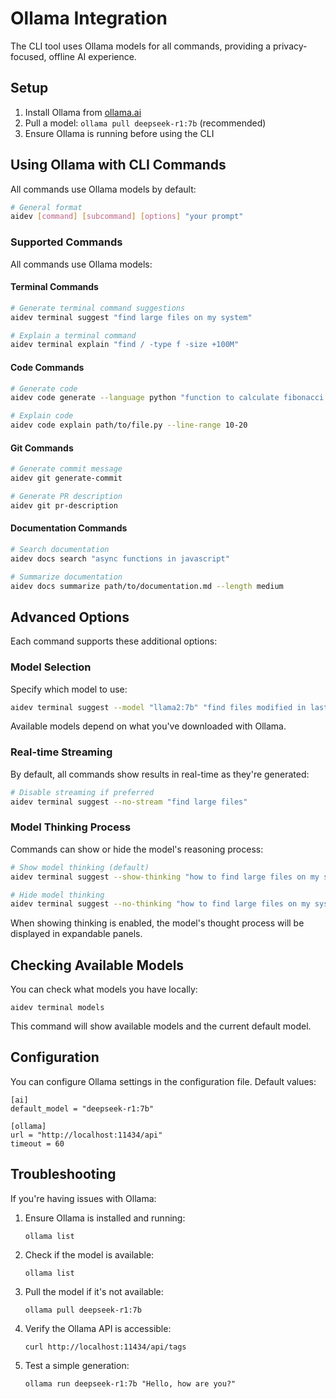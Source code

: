 # Ollama Integration

The CLI tool uses Ollama models for all commands, providing a privacy-focused, offline AI experience.

## Setup

1. Install Ollama from [ollama.ai](https://ollama.ai)
2. Pull a model: `ollama pull deepseek-r1:7b` (recommended)
3. Ensure Ollama is running before using the CLI

## Using Ollama with CLI Commands

All commands use Ollama models by default:

```bash
# General format
aidev [command] [subcommand] [options] "your prompt"
```

### Supported Commands

All commands use Ollama models:

#### Terminal Commands
```bash
# Generate terminal command suggestions
aidev terminal suggest "find large files on my system"

# Explain a terminal command
aidev terminal explain "find / -type f -size +100M"
```

#### Code Commands
```bash
# Generate code
aidev code generate --language python "function to calculate fibonacci sequence"

# Explain code
aidev code explain path/to/file.py --line-range 10-20
```

#### Git Commands
```bash
# Generate commit message
aidev git generate-commit

# Generate PR description
aidev git pr-description
```

#### Documentation Commands
```bash
# Search documentation
aidev docs search "async functions in javascript"

# Summarize documentation
aidev docs summarize path/to/documentation.md --length medium
```

## Advanced Options

Each command supports these additional options:

### Model Selection

Specify which model to use:

```bash
aidev terminal suggest --model "llama2:7b" "find files modified in last 24 hours"
```

Available models depend on what you've downloaded with Ollama.

### Real-time Streaming

By default, all commands show results in real-time as they're generated:

```bash
# Disable streaming if preferred
aidev terminal suggest --no-stream "find large files"
```

### Model Thinking Process

Commands can show or hide the model's reasoning process:

```bash
# Show model thinking (default)
aidev terminal suggest --show-thinking "how to find large files on my system"

# Hide model thinking
aidev terminal suggest --no-thinking "how to find large files on my system"
```

When showing thinking is enabled, the model's thought process will be displayed in expandable panels.

## Checking Available Models

You can check what models you have locally:

```
aidev terminal models
```

This command will show available models and the current default model.

## Configuration

You can configure Ollama settings in the configuration file. Default values:

```
[ai]
default_model = "deepseek-r1:7b"

[ollama]
url = "http://localhost:11434/api"
timeout = 60
```

## Troubleshooting

If you're having issues with Ollama:

1. Ensure Ollama is installed and running:
   ```
   ollama list
   ```

2. Check if the model is available:
   ```
   ollama list
   ```

3. Pull the model if it's not available:
   ```
   ollama pull deepseek-r1:7b
   ```

4. Verify the Ollama API is accessible:
   ```
   curl http://localhost:11434/api/tags
   ```

5. Test a simple generation:
   ```
   ollama run deepseek-r1:7b "Hello, how are you?"
   ``` 